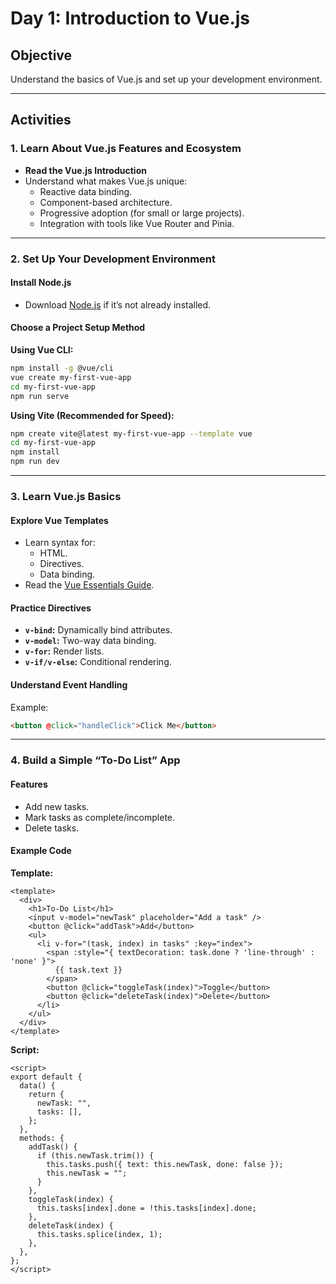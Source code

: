 # Day 1: Introduction to Vue.js  

## Objective  
Understand the basics of Vue.js and set up your development environment.

---

## Activities  

### 1. Learn About Vue.js Features and Ecosystem  
- **Read the Vue.js Introduction**  
- Understand what makes Vue.js unique:  
  - Reactive data binding.  
  - Component-based architecture.  
  - Progressive adoption (for small or large projects).  
  - Integration with tools like Vue Router and Pinia.  

---

### 2. Set Up Your Development Environment  

#### Install Node.js  
- Download [Node.js](https://nodejs.org) if it’s not already installed.

#### Choose a Project Setup Method  

**Using Vue CLI:**  
```bash
npm install -g @vue/cli
vue create my-first-vue-app
cd my-first-vue-app
npm run serve
```

**Using Vite (Recommended for Speed):**  
```bash
npm create vite@latest my-first-vue-app --template vue
cd my-first-vue-app
npm install
npm run dev
```

---

### 3. Learn Vue.js Basics  

#### Explore Vue Templates  
- Learn syntax for:
  - HTML.
  - Directives.
  - Data binding.  
- Read the [Vue Essentials Guide](https://vuejs.org/guide/essentials/).  

#### Practice Directives  
- **`v-bind`:** Dynamically bind attributes.  
- **`v-model`:** Two-way data binding.  
- **`v-for`:** Render lists.  
- **`v-if/v-else`:** Conditional rendering.  

#### Understand Event Handling  
Example:  
```html
<button @click="handleClick">Click Me</button>
```

---

### 4. Build a Simple “To-Do List” App  

#### Features  
- Add new tasks.  
- Mark tasks as complete/incomplete.  
- Delete tasks.  

#### Example Code  

**Template:**  
```vue
<template>
  <div>
    <h1>To-Do List</h1>
    <input v-model="newTask" placeholder="Add a task" />
    <button @click="addTask">Add</button>
    <ul>
      <li v-for="(task, index) in tasks" :key="index">
        <span :style="{ textDecoration: task.done ? 'line-through' : 'none' }">
          {{ task.text }}
        </span>
        <button @click="toggleTask(index)">Toggle</button>
        <button @click="deleteTask(index)">Delete</button>
      </li>
    </ul>
  </div>
</template>
```

**Script:**  
```vue
<script>
export default {
  data() {
    return {
      newTask: "",
      tasks: [],
    };
  },
  methods: {
    addTask() {
      if (this.newTask.trim()) {
        this.tasks.push({ text: this.newTask, done: false });
        this.newTask = "";
      }
    },
    toggleTask(index) {
      this.tasks[index].done = !this.tasks[index].done;
    },
    deleteTask(index) {
      this.tasks.splice(index, 1);
    },
  },
};
</script>
```
